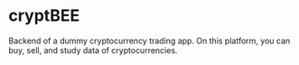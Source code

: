# cryptBEE
Backend of a dummy cryptocurrency trading app. On this platform, you can buy, sell, and study data of cryptocurrencies.
